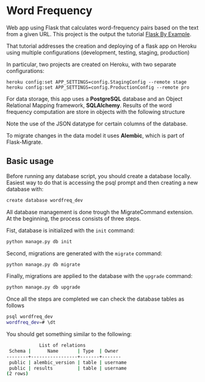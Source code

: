 # Word Frequency

Web app using Flask that calculates word-frequency pairs based on the text from a given URL.
This project is the output the tutorial [Flask By Example](https://realpython.com/flask-by-example-part-1-project-setup/).

That tutorial addresses the creation and deploying of a flask app on Heroku using multiple configurations (development, testing, staging, production)

In particular, two projects are created on Heroku, with two separate configurations:

```shell
heroku config:set APP_SETTINGS=config.StagingConfig --remote stage
heroku config:set APP_SETTINGS=config.ProductionConfig --remote pro
```

For data storage, this app uses a **PostgreSQL** database and an Object Relational Mapping framework, **SQLAlchemy**. Results of the word frequency computation are store in objects with the following structure

Note the use of the JSON datatype for certain columns of the database.

To migrate changes in the data model it uses **Alembic**, which is part of Flask-Migrate.

## Basic usage

Before running any database script, you should create a database locally. Easiest way to do that is accessing the psql prompt and then creating a new database with:

```sh
create database wordfreq_dev
```

All database management is done trough the MigrateCommand extension. 
At the beginning, the process consists of three steps.

Fist, database is initialized with the `init` command:

```sh
python manage.py db init
```

Second, migrations are generated with the `migrate` command:

```sh
python manage.py db migrate
```

Finally, migrations are applied to the database with the `upgrade` command:

```sh
python manage.py db upgrade
```

Once all the steps are completed we can check the database tables as follows

```sh
psql wordfreq_dev
wordfreq_dev=# \dt
```

You should get something similar to the following:

```sh
            List of relations
 Schema |      Name       | Type  | Owner
--------+-----------------+-------+-------
 public | alembic_version | table | username
 public | results         | table | username
(2 rows)
```


